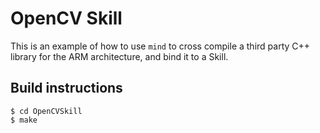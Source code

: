 # OpenCV Skill
This is an example of how to use `mind` to cross compile a third party C++ library for the ARM architecture, and bind it to a Skill.


## Build instructions

```
$ cd OpenCVSkill 
$ make
```
